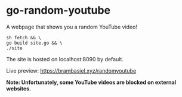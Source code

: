 # go-random-youtube
A webpage that shows you a random YouTube video!

```console
sh fetch && \
go build site.go && \
./site
```

The site is hosted on localhost:8090 by default.

Live preview: https://brambasiel.xyz/randomyoutube

**Note: Unfortunately, some YouTube videos are blocked on external websites.**
